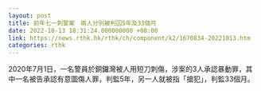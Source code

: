 ```yaml
---
layout: post
title: 前年七一刺警案　兩人分別被判囚5年及33個月
date: 2022-10-13 18:31:24.000000000 +08:00
link: https://news.rthk.hk/rthk/ch/component/k2/1670834-20221013.htm
categories: rthk
---
```


2020年7月1日，一名警員於銅鑼灣被人用短刀刺傷，涉案的3人承認暴動罪，其中一名被告承認有意圖傷人罪，判監5年，另一人就被指「搶犯」，判監33個月。
